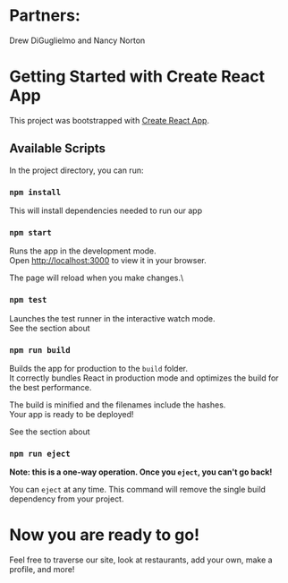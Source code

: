 # Partners:
Drew DiGuglielmo and Nancy Norton

# Getting Started with Create React App

This project was bootstrapped with [Create React App](https://github.com/facebook/create-react-app).

## Available Scripts

In the project directory, you can run:

### `npm install`

This will install dependencies needed to run our app

### `npm start`

Runs the app in the development mode.\
Open [http://localhost:3000](http://localhost:3000) to view it in your browser.

The page will reload when you make changes.\

### `npm test`

Launches the test runner in the interactive watch mode.\
See the section about

### `npm run build`

Builds the app for production to the `build` folder.\
It correctly bundles React in production mode and optimizes the build for the best performance.

The build is minified and the filenames include the hashes.\
Your app is ready to be deployed!

See the section about

### `npm run eject`

**Note: this is a one-way operation. Once you `eject`, you can't go back!**

You can `eject` at any time. This command will remove the single build dependency from your project.

# Now you are ready to go!

Feel free to traverse our site, look at restaurants, add your own, make a profile, and more!
